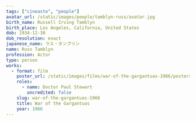 ```yaml
---
tags: ["cineaste", "people"]
avatar_url: /static/images/people/tamblyn-russ/avatar.jpg
birth_name: Russell Irving Tamblyn
birth_place: Los Angeles, California, United States
dob: 1934-12-30
dob_resolution: exact
japanese_name: ラス・タンブリン
name: Russ Tamblyn
profession: Actor
type: person
works:
  - format: film
    poster_url: /static/images/films/war-of-the-gargantuas-1966/posters/poster.jpg
    roles:
      - name: Doctor Paul Stewart
        uncredited: false
    slug: war-of-the-gargantuas-1966
    title: War of the Gargantuas
    year: 1966
---
```

